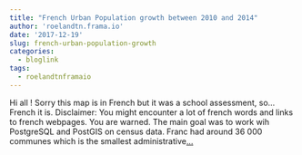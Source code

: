 ```yaml
---
title: "French Urban Population growth between 2010 and 2014"
author: 'roelandtn.frama.io'
date: '2017-12-19'
slug: french-urban-population-growth
categories:
  - bloglink
tags:
  - roelandtnframaio
---
```


Hi all ! Sorry this map is in French but it was a school assessment, so… French it is. Disclaimer: You might encounter a lot of french words and links to french webpages. You are warned. The main goal was to work wih PostgreSQL and PostGIS on census data. Franc had around 36 000 communes which is the smallest administrative[... <i class="fas fa-external-link-alt"></i>](https://roelandtn.frama.io/post/urban-population-growth-between-2010-and-2014/)

